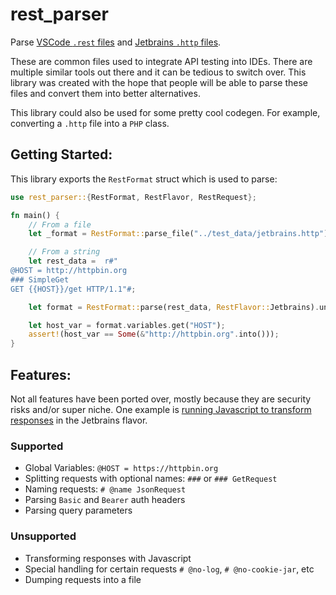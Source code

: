 # rest_parser

Parse [VSCode `.rest` files](https://github.com/Huachao/vscode-restclient) and [Jetbrains `.http` files](https://www.jetbrains.com/help/idea/http-client-in-product-code-editor.html).

These are common files used to integrate API testing into IDEs.
There are multiple similar tools out there and it can be tedious to switch over.
This library was created with the hope that people will be able to parse these files and convert them into better alternatives.

This library could also be used for some pretty cool codegen. For example, converting a `.http` file into a `PHP` class.

## Getting Started:

This library exports the `RestFormat` struct which is used to parse:
```rust
use rest_parser::{RestFormat, RestFlavor, RestRequest};

fn main() {
    // From a file
    let _format = RestFormat::parse_file("../test_data/jetbrains.http").unwrap();

    // From a string
    let rest_data =  r#"
@HOST = http://httpbin.org
### SimpleGet
GET {{HOST}}/get HTTP/1.1"#;

    let format = RestFormat::parse(rest_data, RestFlavor::Jetbrains).unwrap();

    let host_var = format.variables.get("HOST");
    assert!(host_var == Some(&"http://httpbin.org".into()));
}
```

## Features:
Not all features have been ported over, mostly because they are security risks and/or super niche.
One example is [running Javascript to transform responses](https://www.jetbrains.com/help/idea/exploring-http-syntax.html#per_request_variables) in the Jetbrains flavor.

### Supported
- Global Variables: `@HOST = https://httpbin.org`
- Splitting requests with optional names: `###` or `### GetRequest`
- Naming requests: `# @name JsonRequest`
- Parsing `Basic` and `Bearer` auth headers
- Parsing query parameters

### Unsupported
- Transforming responses with Javascript
- Special handling for certain requests `# @no-log`, `# @no-cookie-jar`, etc
- Dumping requests into a file